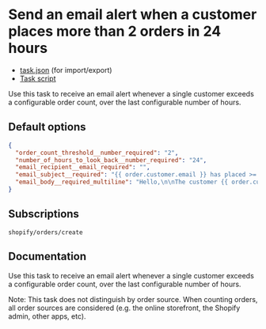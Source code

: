 # Send an email alert when a customer places more than 2 orders in 24 hours

* [task.json](../../tasks/send-an-email-alert-when-a-customer-places-more-than-2-orders-in-24-hours.json) (for import/export)
* [Task script](./script.liquid)

Use this task to receive an email alert whenever a single customer exceeds a configurable order count, over the last configurable number of hours.

## Default options

```json
{
  "order_count_threshold__number_required": "2",
  "number_of_hours_to_look_back__number_required": "24",
  "email_recipient__email_required": "",
  "email_subject__required": "{{ order.customer.email }} has placed >= 2 orders in the last 24 hours",
  "email_body__required_multiline": "Hello,\n\nThe customer {{ order.customer.email }} has exceeded the configured order threshold.\n\n<a href=\"https://{{ shop.domain }}/admin/customers/{{ order.customer.id }}\">Manage this customer in Shopify</a>\n\nThanks,\nMechanic, for {{ shop.name }}"
}
```

## Subscriptions

```liquid
shopify/orders/create
```

## Documentation

Use this task to receive an email alert whenever a single customer exceeds a configurable order count, over the last configurable number of hours.

Note: This task does not distinguish by order source. When counting orders, all order sources are considered (e.g. the online storefront, the Shopify admin, other apps, etc).
